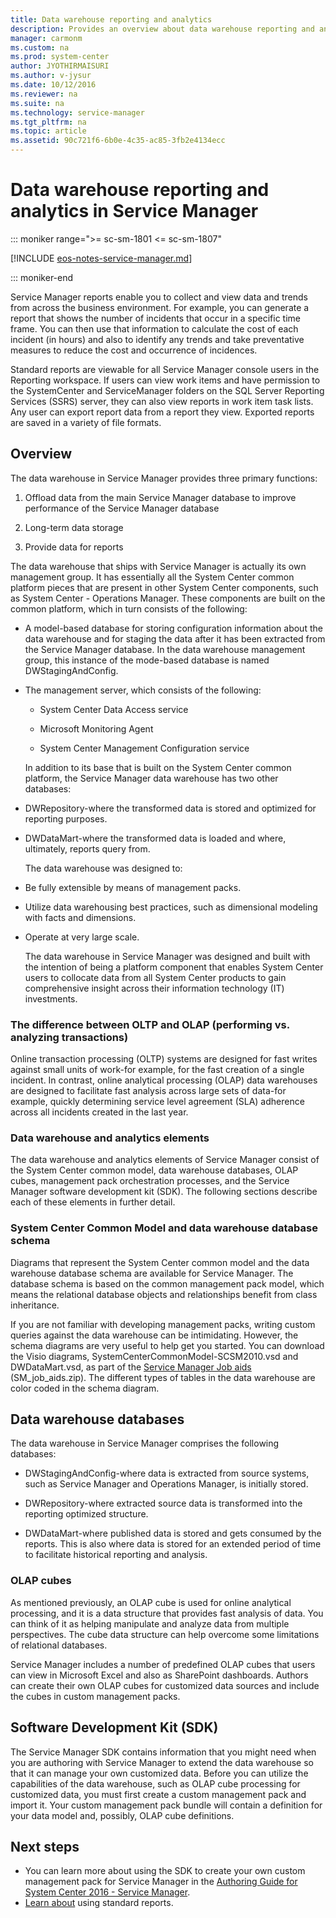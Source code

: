 ```yaml
---
title: Data warehouse reporting and analytics
description: Provides an overview about data warehouse reporting and analytics in Service Manager.
manager: carmonm
ms.custom: na
ms.prod: system-center
author: JYOTHIRMAISURI
ms.author: v-jysur
ms.date: 10/12/2016
ms.reviewer: na
ms.suite: na
ms.technology: service-manager
ms.tgt_pltfrm: na
ms.topic: article
ms.assetid: 90c721f6-6b0e-4c35-ac85-3fb2e4134ecc
---
```


# Data warehouse reporting and analytics in Service Manager

::: moniker range=">= sc-sm-1801 <= sc-sm-1807"

[!INCLUDE [eos-notes-service-manager.md](../includes/eos-notes-service-manager.md)]

::: moniker-end

Service Manager reports enable you to collect and view data and trends from across the business environment. For example, you can generate a report that shows the number of incidents that occur in a specific time frame. You can then use that information to calculate the cost of each incident \(in hours\) and also to identify any trends and take preventative measures to reduce the cost and occurrence of incidences.  

 Standard reports are viewable for all Service Manager console users in the Reporting workspace. If users can view work items and have permission to the SystemCenter and ServiceManager folders on the SQL&nbsp;Server Reporting Services \(SSRS\) server, they can also view reports in work item task lists. Any user can export report data from a report they view. Exported reports are saved in a variety of file formats.  

## Overview

The data warehouse in Service Manager provides three primary functions:  

1. Offload data from the main Service Manager database to improve performance of the Service Manager database  

2. Long\-term data storage  

3. Provide data for reports  

The data warehouse that ships with Service Manager is actually its own management group. It has essentially all the System Center common platform pieces that are present in other System Center components, such as System Center - Operations Manager. These components are built on the common platform, which in turn consists of the following:  

- A model\-based database for storing configuration information about the data warehouse and for staging the data after it has been extracted from the Service Manager database. In the data warehouse management group, this instance of the mode\-based database is named DWStagingAndConfig.  

- The management server, which consists of the following:  

  -   System Center Data Access service  

  -   Microsoft Monitoring Agent  

  -   System Center Management Configuration service  

  In addition to its base that is built on the System Center common platform, the Service Manager data warehouse has two other databases:  

- DWRepository-where the transformed data is stored and optimized for reporting purposes.  

- DWDataMart-where the transformed data is loaded and where, ultimately, reports query from.  

  The data warehouse was designed to:  

- Be fully extensible by means of management packs.  

- Utilize data warehousing best practices, such as dimensional modeling with facts and dimensions.  

- Operate at very large scale.  

  The data warehouse in Service Manager was designed and built with the intention of being a platform component that enables System Center users to collocate data from all System Center products to gain comprehensive insight across their information technology \(IT\) investments.  

### The difference between OLTP and OLAP \(performing vs. analyzing transactions\)  
 Online transaction processing \(OLTP\) systems are designed for fast writes against small units of work-for example, for the fast creation of a single incident. In contrast, online analytical processing \(OLAP\) data warehouses are designed to facilitate fast analysis across large sets of data-for example, quickly determining service level agreement \(SLA\) adherence across all incidents created in the last year.  

### Data warehouse and analytics elements  
 The data warehouse and analytics elements of Service Manager consist of the System Center common model, data warehouse databases, OLAP cubes, management pack orchestration processes, and the Service Manager software development kit \(SDK\). The following sections describe each of these elements in further detail.  

### System Center Common Model and data warehouse database schema  
 Diagrams that represent the System Center common model and the data warehouse database schema are available for Service Manager. The database schema is based on the common management pack model, which means the relational database objects and relationships benefit from class inheritance.  

 If you are not familiar with developing management packs, writing custom queries against the data warehouse can be intimidating. However, the schema diagrams are very useful to help get you started. You can download the Visio diagrams, SystemCenterCommonModel\-SCSM2010.vsd and DWDataMart.vsd, as part of the [Service Manager Job aids](https://go.microsoft.com/fwlink/p/?LinkID=186291) \(SM\_job\_aids.zip\). The different types of tables in the data warehouse are color coded in the schema diagram.  

## Data warehouse databases  
 The data warehouse in Service Manager comprises the following databases:  

-   DWStagingAndConfig-where data is extracted from source systems, such as Service Manager and Operations Manager, is initially stored.  

-   DWRepository-where extracted source data is transformed into the reporting optimized structure.  

-   DWDataMart-where published data is stored and gets consumed by the reports. This is also where data is stored for an extended period of time to facilitate historical reporting and analysis.  

### OLAP cubes  
 As mentioned previously, an OLAP cube is used for online analytical processing, and it is a data structure that provides fast analysis of data. You can think of it as helping manipulate and analyze data from multiple perspectives. The cube data structure can help overcome some limitations of relational databases.  

Service Manager includes a number of predefined OLAP cubes that users can view in Microsoft Excel and also as SharePoint dashboards. Authors can create their own OLAP cubes for customized data sources and include the cubes in custom management packs.  

## Software Development Kit (SDK)
 The Service Manager SDK contains information that you might need when you are authoring with Service Manager to extend the data warehouse so that it can manage your own customized data. Before you can utilize the capabilities of the data warehouse, such as OLAP cube processing for customized data, you must first create a custom management pack and import it. Your custom management pack bundle will contain a definition for your data model and, possibly, OLAP cube definitions.  

## Next steps

 - You can learn more about using the SDK to create your own custom management pack for Service Manager in the [Authoring Guide for System Center 2016 - Service Manager](author-with-sm.md).
 - [Learn about](standard-reports.md) using standard reports.
